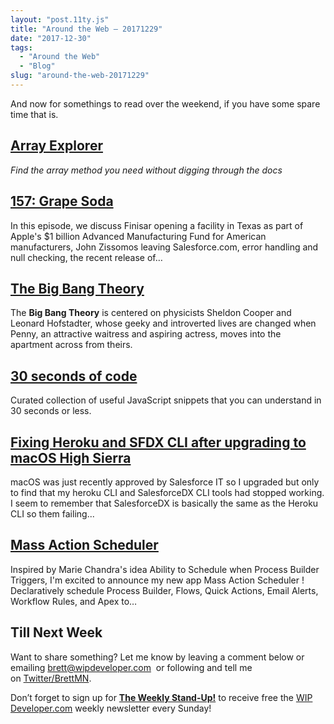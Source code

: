 ```yaml
---
layout: "post.11ty.js"
title: "Around the Web – 20171229"
date: "2017-12-30"
tags: 
  - "Around the Web"
  - "Blog"
slug: "around-the-web-20171229"
---
```


And now for somethings to read over the weekend, if you have some spare time that is.

## [Array Explorer](https://sdras.github.io/array-explorer/)

_Find the array method you need without digging through the docs_

## [157: Grape Soda](http://www.gooddaysirpodcast.com/podcast/2017/12/27/157-grape-soda)

In this episode, we discuss Finisar opening a facility in Texas as part of Apple's $1 billion Advanced Manufacturing Fund for American manufacturers, John Zissomos leaving Salesforce.com, error handling and null checking, the recent release of…

## [The Big Bang Theory](https://www.amazon.com/gp/product/B0776JGNYG/ref=as_li_qf_sp_asin_il_tl?ie=UTF8&tag=wipdevelope05-20&camp=1789&creative=9325&linkCode=as2&creativeASIN=B0776JGNYG&linkId=4b12f7a00132ae8707189e8d57b3184e)

The **Big Bang Theory** is centered on physicists Sheldon Cooper and Leonard Hofstadter, whose geeky and introverted lives are changed when Penny, an attractive waitress and aspiring actress, moves into the apartment across from theirs.

## [30 seconds of code](https://30secondsofcode.org/)

Curated collection of useful JavaScript snippets that you can understand in 30 seconds or less.

## [Fixing Heroku and SFDX CLI after upgrading to macOS High Sierra](http://lekkimworld.com/2017/12/19/fixing_heroku_and_sfdx_cli_after_upgrading_to_macos_high_sierra.html)

macOS was just recently approved by Salesforce IT so I upgraded but only to find that my heroku CLI and SalesforceDX CLI tools had stopped working. I seem to remember that SalesforceDX is basically the same as the Heroku CLI so them failing...

## [Mass Action Scheduler](http://douglascayers.com/2017/12/25/mass-action-scheduler/)

Inspired by Marie Chandra's idea Ability to Schedule when Process Builder Triggers, I'm excited to announce my new app Mass Action Scheduler ! Declaratively schedule Process Builder, Flows, Quick Actions, Email Alerts, Workflow Rules, and Apex to…

## Till Next Week

Want to share something? Let me know by leaving a comment below or emailing [brett@wipdeveloper.com](mailto:brett@wipdeveloper.com)  or following and tell me on [Twitter/BrettMN](https://twitter.com/BrettMN).

Don’t forget to sign up for **[The Weekly Stand-Up!](https://wipdeveloper.wpcomstaging.com/newsletter/)** to receive free the [WIP Developer.com](https://wipdeveloper.wpcomstaging.com/) weekly newsletter every Sunday!
